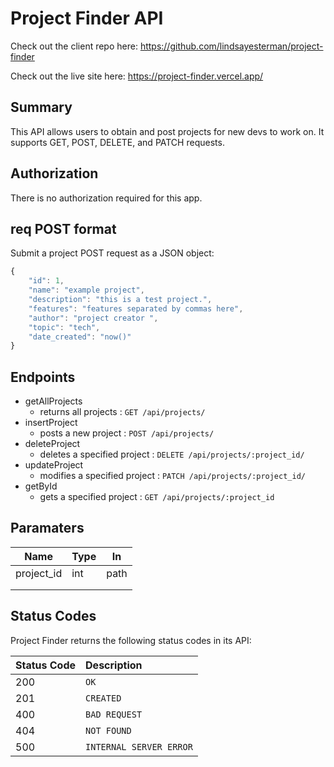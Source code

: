 # Project Finder API

Check out the client repo here: https://github.com/lindsayesterman/project-finder

Check out the live site here: https://project-finder.vercel.app/

## Summary

This API allows users to obtain and post projects for new devs to work on. It supports GET, POST, DELETE, and PATCH requests.

## Authorization

There is no authorization required for this app.

## req POST format

Submit a project POST request as a JSON object:

```javascript
{
    "id": 1,
    "name": "example project",
    "description": "this is a test project.",
    "features": "features separated by commas here",
    "author": "project creator ",
    "topic": "tech",
    "date_created": "now()"
}
```

## Endpoints

* getAllProjects 
    - returns all projects : `GET /api/projects/`
* insertProject
    - posts a new project : `POST /api/projects/`
* deleteProject
    - deletes a specified project : `DELETE /api/projects/:project_id/`
* updateProject
    - modifies a specified project : `PATCH /api/projects/:project_id/`
* getById
    - gets a specified project : `GET /api/projects/:project_id`

## Paramaters 

| Name       | Type | In   |
|------------|------|------|
| project_id | int  | path |
|            |      |      |
|            |      |      |


## Status Codes

Project Finder returns the following status codes in its API:

| Status Code | Description |
| :--- | :--- |
| 200 | `OK` |
| 201 | `CREATED` |
| 400 | `BAD REQUEST` |
| 404 | `NOT FOUND` |
| 500 | `INTERNAL SERVER ERROR` |
